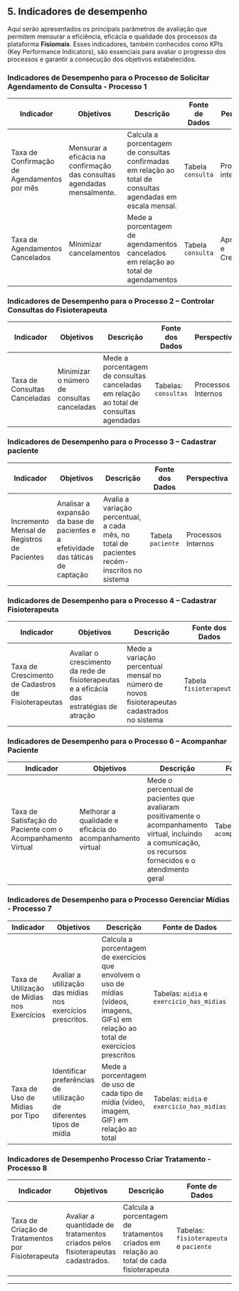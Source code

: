 ## 5. Indicadores de desempenho

<!-- _Apresente aqui os principais indicadores de desempenho e algumas metas para o processo. Atenção: as informações necessárias para gerar os indicadores devem estar contempladas no diagrama de classes e no DER. Colocar no mínimo 5 indicadores._

Perspectivas de medidas de avaliação de desempenho de processos:

* Financeira
* Cliente
* Aprendizado e Crescimento
* Processos internos

Veja o link [Heflo - Types of Process Performance Metrics](https://www.heflo.com/blog/business-management/process-performance-metrics/)

_Usar o seguinte modelo:_

| **Indicador**               | **Objetivos**                                                         | **Descrição**                                             | **Fonte dados**     | **Perspectiva**           |
| --------------------------- | --------------------------------------------------------------------- | --------------------------------------------------------- | ------------------- | ------------------------- |
| Percentual de reclamações   | Avaliar quantitativamente as reclamações                              | Percentual de reclamações em relação ao total atendimento | Tabela reclamações  | Aprendizado e Crescimento |
| Taxa de Requisições abertas | Melhorar a prestação de serviços medindo a porcentagem de requisições | Mede % de requisições atendidas na semana                 | Tabela solicitações | Processos internos        |
| Taxa de entrega de material | Manter controle sobre os materiais que estão sendo entregues          | Mede % de material entregue dentro do mês                 | Tabela Pedidos      | Clientes                  |
|                             |                                                                       |                                                           |                     |                           |

Obs.: todas as informações para gerar os indicadores devem estar no diagrama de classes e no DER. -->

Aqui serão apresentados os principais parâmetros de avaliação que permitem mensurar a eficiência, eficácia e qualidade dos processos da plataforma **Fisiomais**. Esses indicadores, também conhecidos como KPIs (Key Performance Indicators), são essenciais para avaliar o progresso dos processos e garantir a consecução dos objetivos estabelecidos. 

### Indicadores de Desempenho para o Processo de Solicitar Agendamento de Consulta - Processo 1


| **Indicador**                               | **Objetivos**                                                           | **Descrição**                                                                                               | **Fonte de Dados** | **Perspectiva**           |
| ------------------------------------------- | ----------------------------------------------------------------------- | ----------------------------------------------------------------------------------------------------------- | ------------------ | ------------------------- |
| Taxa de Confirmação de Agendamentos por mês | Mensurar a eficácia na confirmação das consultas agendadas mensalmente. | Calcula a porcentagem de consultas confirmadas em relação ao total de consultas agendadas em escala mensal. | Tabela `consulta`  | Processos internos        |
| Taxa de Agendamentos Cancelados             | Minimizar cancelamentos                                                 | Mede a porcentagem de agendamentos cancelados em relação ao total de agendamentos                           | Tabela `consulta`  | Aprendizado e Crescimento |

### Indicadores de Desempenho para o Processo 2 – Controlar Consultas do Fisioterapeuta

| **Indicador** | **Objetivos** | **Descrição** | **Fonte dos Dados** | **Perspectiva** |
|---------------|---------------|---------------|---------------------|-----------------|
| Taxa de Consultas Canceladas | Minimizar o número de consultas canceladas | Mede a porcentagem de consultas canceladas em relação ao total de consultas agendadas | Tabelas: `consultas` | Processos Internos |

### Indicadores de Desempenho para o Processo 3 – Cadastrar paciente

| **Indicador** | **Objetivos** | **Descrição** | **Fonte dos Dados** | **Perspectiva** |
|---------------|---------------|---------------|---------------------|-----------------|
| Incremento Mensal de Registros de Pacientes | Analisar a expansão da base de pacientes e a efetividade das táticas de captação | Avalia a variação percentual, a cada mês, no total de pacientes recém-inscritos no sistema | Tabela `paciente` | Processos Internos |

### Indicadores de Desempenho para o Processo 4 – Cadastrar Fisioterapeuta

| **Indicador** | **Objetivos** | **Descrição** | **Fonte dos Dados** | **Perspectiva** |
|---------------|---------------|---------------|---------------------|-----------------|
| Taxa de Crescimento de Cadastros de Fisioterapeutas | Avaliar o crescimento da rede de fisioterapeutas e a eficácia das estratégias de atração | Mede a variação percentual mensal no número de novos fisioterapeutas cadastrados no sistema | Tabela `fisioterapeuta` | Processos Internos |

### Indicadores de Desempenho para o Processo 6 – Acompanhar Paciente

| **Indicador** | **Objetivos** | **Descrição** | **Fonte dos Dados** | **Perspectiva** |
|---------------|---------------|---------------|---------------------|-----------------|
| Taxa de Satisfação do Paciente com o Acompanhamento Virtual | Melhorar a qualidade e eficácia do acompanhamento virtual | Mede o percentual de pacientes que avaliaram positivamente o acompanhamento virtual, incluindo a comunicação, os recursos fornecidos e o atendimento geral | Tabela: `acompanhamento_virtual` | Perspectiva do Cliente |




### Indicadores de Desempenho para o Processo Gerenciar Mídias - Processo 7

| **Indicador**                               | **Objetivos**                                                       | **Descrição**                                                                                                                         | **Fonte de Dados**                        | **Perspectiva**    |
| ------------------------------------------- | ------------------------------------------------------------------- | ------------------------------------------------------------------------------------------------------------------------------------- | ----------------------------------------- | ------------------ |
| Taxa de Utilização de Mídias nos Exercícios | Avaliar a utilização das mídias nos exercícios prescritos.          | Calcula a porcentagem de exercícios que envolvem o uso de mídias (vídeos, imagens, GIFs) em relação ao total de exercícios prescritos | Tabelas: `midia` e `exercicio_has_midias` | Processos Internos |
| Taxa de Uso de Mídias por Tipo              | Identificar preferências de utilização de diferentes tipos de mídia | Mede a porcentagem de uso de cada tipo de mídia (vídeo, imagem, GIF) em relação ao total                                              | Tabelas: `midia` e `exercicio_has_midias` | Processos Internos |


### Indicadores de Desempenho Processo Criar Tratamento - Processo 8

| **Indicador**                               | **Objetivos**                                                       | **Descrição**                                                                                                                         | **Fonte de Dados**                        | **Perspectiva**    |
| ------------------------------------------- | ------------------------------------------------------------------- | ------------------------------------------------------------------------------------------------------------------------------------- | ----------------------------------------- | ------------------ |
| Taxa de Criação de Tratamentos por Fisioterapeuta | Avaliar a quantidade de tratamentos criados pelos fisioterapeutas cadastrados.          | Calcula a porcentagem de tratamentos criados em relação ao total de cada fisioterapeuta | Tabelas: `fisioterapeuta` e `paciente` | Processos Internos |





---